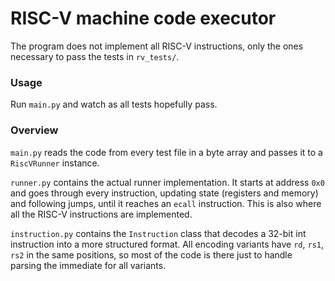 # RISC-V machine code executor

The program does not implement all RISC-V instructions, only the ones
necessary to pass the tests in `rv_tests/`.

### Usage

Run `main.py` and watch as all tests hopefully pass.

### Overview

`main.py` reads the code from every test file in a byte array and passes
it to a `RiscVRunner` instance.

`runner.py` contains the actual runner implementation. It starts at
address `0x0` and goes through every instruction, updating state
(registers and memory) and following jumps, until it reaches an `ecall`
instruction. This is also where all the RISC-V instructions are
implemented.

`instruction.py` contains the `Instruction` class that decodes a 32-bit
int instruction into a more structured format. All encoding variants
have `rd`, `rs1`, `rs2` in the same positions, so most of the code is
there just to handle parsing the immediate for all variants.
